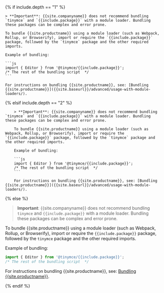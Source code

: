 {% if include.depth == "1" %}

    > **Important**: {{site.companyname}} does not recommend bundling `tinymce` and `{{include.package}}` with a module loader. Bundling these packages can be complex and error prone.

    To bundle {{site.productname}} using a module loader (such as Webpack, Rollup, or Browserify), import or require the `{{include.package}}` package, followed by the `tinymce` package and the other required imports.

    Example of bundling:

    ```js
    import { Editor } from '@tinymce/{{include.package}}';
    /* The rest of the bundling script  */
    ```

    For instructions on bundling {{site.productname}}, see: [Bundling {{site.productname}}]({{site.baseurl}}/advanced/usage-with-module-loaders/).

{% elsif include.depth == "2" %}

        > **Important**: {{site.companyname}} does not recommend bundling `tinymce` and `{{include.package}}` with a module loader. Bundling these packages can be complex and error prone.

        To bundle {{site.productname}} using a module loader (such as Webpack, Rollup, or Browserify), import or require the `{{include.package}}` package, followed by the `tinymce` package and the other required imports.

        Example of bundling:

        ```js
        import { Editor } from '@tinymce/{{include.package}}';
        /* The rest of the bundling script  */
        ```

        For instructions on bundling {{site.productname}}, see: [Bundling {{site.productname}}]({{site.baseurl}}/advanced/usage-with-module-loaders/).

{% else %}

> **Important**: {{site.companyname}} does not recommend bundling `tinymce` and `{{include.package}}` with a module loader. Bundling these packages can be complex and error prone.

To bundle {{site.productname}} using a module loader (such as Webpack, Rollup, or Browserify), import or require the `{{include.package}}` package, followed by the `tinymce` package and the other required imports.

Example of bundling:

```js
import { Editor } from '@tinymce/{{include.package}}';
/* The rest of the bundling script  */
```

For instructions on bundling {{site.productname}}, see: [Bundling {{site.productname}}]({{site.baseurl}}/advanced/usage-with-module-loaders/).

{% endif %}

